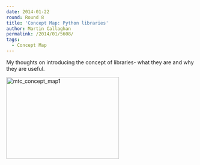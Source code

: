 ```yaml
---
date: 2014-01-22
round: Round 8
title: 'Concept Map: Python libraries'
author: Martin Callaghan
permalink: /2014/01/5608/
tags:
  - Concept Map
---
```

My thoughts on introducing the concept of libraries- what they are and why they are useful.[  
][1]

[<img class="alignnone size-medium wp-image-5611" alt="mtc_concept_map1" src="/software-carpentry-training-website/uploads/2014/01/mtc_concept_map1-300x218.jpg" width="300" height="218" />][2]

 [1]: /software-carpentry-training-website/uploads/2014/01/mtc_concept_map1.pdf
 [2]: /software-carpentry-training-website/uploads/2014/01/mtc_concept_map1.jpg
